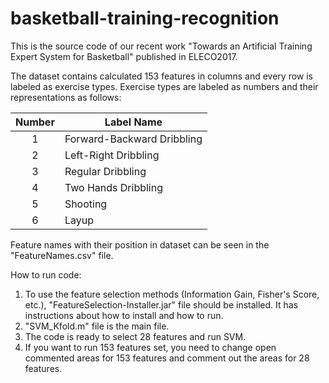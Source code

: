 # basketball-training-recognition
This is the source code of our recent work "Towards an Artificial Training Expert System for Basketball" published in ELECO2017.

The dataset contains calculated 153 features in columns and every row is labeled as exercise types. Exercise types are labeled as numbers and their representations as follows:

| Number | Label Name                 |
|:------:|----------------------------|
|    1   | Forward-Backward Dribbling |
|    2   | Left-Right Dribbling       |
|    3   | Regular Dribbling          |
|    4   | Two Hands Dribbling        |
|    5   | Shooting                   |
|    6   | Layup                      |

Feature names with their position in dataset can be seen in the "FeatureNames.csv" file.

How to run code:
1. To use the feature selection methods (Information Gain, Fisher's Score, etc.), "FeatureSelection-Installer.jar" file should be installed. It has instructions about how to install and how to run.
2. "SVM_Kfold.m" file is the main file.
3. The code is ready to select 28 features and run SVM.
4. If you want to run 153 features set, you need to change open commented areas for 153 features and comment out the areas for 28 features.
